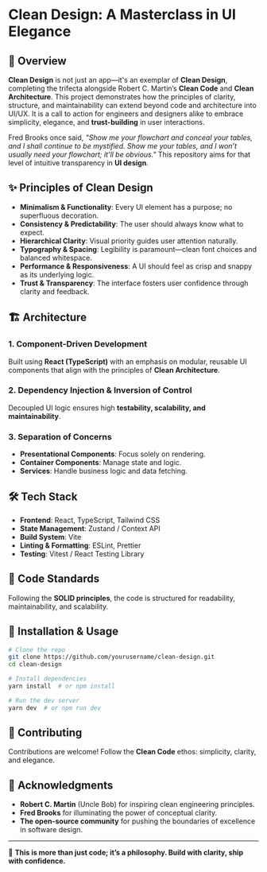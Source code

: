 # Clean Design: A Masterclass in UI Elegance

## 🚀 Overview

**Clean Design** is not just an app—it's an exemplar of **Clean Design**, completing the trifecta alongside Robert C. Martin’s **Clean Code** and **Clean Architecture**. This project demonstrates how the principles of clarity, structure, and maintainability can extend beyond code and architecture into UI/UX. It is a call to action for engineers and designers alike to embrace simplicity, elegance, and **trust-building** in user interactions.

Fred Brooks once said, *"Show me your flowchart and conceal your tables, and I shall continue to be mystified. Show me your tables, and I won’t usually need your flowchart; it’ll be obvious."* This repository aims for that level of intuitive transparency in **UI design**.

## ✨ Principles of Clean Design

- **Minimalism & Functionality**: Every UI element has a purpose; no superfluous decoration.
- **Consistency & Predictability**: The user should always know what to expect.
- **Hierarchical Clarity**: Visual priority guides user attention naturally.
- **Typography & Spacing**: Legibility is paramount—clean font choices and balanced whitespace.
- **Performance & Responsiveness**: A UI should feel as crisp and snappy as its underlying logic.
- **Trust & Transparency**: The interface fosters user confidence through clarity and feedback.

## 🏗️ Architecture

### **1. Component-Driven Development**
Built using **React (TypeScript)** with an emphasis on modular, reusable UI components that align with the principles of **Clean Architecture**.

### **2. Dependency Injection & Inversion of Control**
Decoupled UI logic ensures high **testability, scalability, and maintainability**.

### **3. Separation of Concerns**
- **Presentational Components**: Focus solely on rendering.
- **Container Components**: Manage state and logic.
- **Services**: Handle business logic and data fetching.

## 🛠️ Tech Stack
- **Frontend**: React, TypeScript, Tailwind CSS
- **State Management**: Zustand / Context API
- **Build System**: Vite
- **Linting & Formatting**: ESLint, Prettier
- **Testing**: Vitest / React Testing Library

## 📜 Code Standards
Following the **SOLID principles**, the code is structured for readability, maintainability, and scalability.

## 📖 Installation & Usage
```sh
# Clone the repo
git clone https://github.com/yourusername/clean-design.git
cd clean-design

# Install dependencies
yarn install  # or npm install

# Run the dev server
yarn dev  # or npm run dev
```

## 📢 Contributing
Contributions are welcome! Follow the **Clean Code** ethos: simplicity, clarity, and elegance.

## 🎩 Acknowledgments
- **Robert C. Martin** (Uncle Bob) for inspiring clean engineering principles.
- **Fred Brooks** for illuminating the power of conceptual clarity.
- **The open-source community** for pushing the boundaries of excellence in software design.

---

🚀 **This is more than just code; it’s a philosophy. Build with clarity, ship with confidence.**

